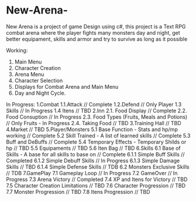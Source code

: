 # New-Arena-

New Arena is a project of game Design using c#, this project is a Text RPG combat arena where the player fights many monsters day and night, get better equipament, skills and armor and try to survive as long as it possible 

Working: 
  1. Main Menu 
  2. Character Creation 
  3. Arena Menu 
  4. Character Selection 
  5. Displays for Combat Arena and Main Menu 
  6. Day and Night Cycle.

In Progress: 
  1.Combat
    1.1.Attack // Complete
    1.2.Defend // Only Player
    1.3 Skills // In Progress
    1.4 Itens // TBD 
  2.Inn
    2.1. Food Display // Complete
    2.2. Food Consuption // In Progress
    2.3. Food Types (Fruits, Meals and Potions) // Only Fruits - In Progress
    2.4. Taking Food // TBD 
  3.Training Hall // TBD
  4.Market // TBD 
  5.Player/Monsters
    5.1 Base Function - Stats and hp/mp working // Complete
    5.2 Skill Trained - A list of learned skills // Complete
    5.3 Buff and DeBuffs // Complete 
    5.4 Temporary Effects - Temporary Shilds or hp // TBD
    5.5 Equipaments // TBD
    5.6 Iten Bag // TBD
  6.Skills 
    6.1 Base of Skills - A base for all skills to base on // Complete
      6.1.1 Simple Buff Skills // Completed 
      6.1.2 Simple Debuff Skills // In Progress
      6.1.3 Simple Damage Skills // TBD
      6.1.4 Simple Defense Skills // TDB 
    6.2 Monsters Exclusive Skills // TDB
  7.GamePlay
    7.1 Gameplay Loop // In Progress
    7.2 GameOver // In Progress
    7.3 Arena Victory // Completed
    7.4 XP and Itens for Victory // TBD
    7.5 Character Creation Limitations // TBD
    7.6 Character Progression // TBD
    7.7 Monster Progression // TBD
    7.8 Itens Progression // TBD  

